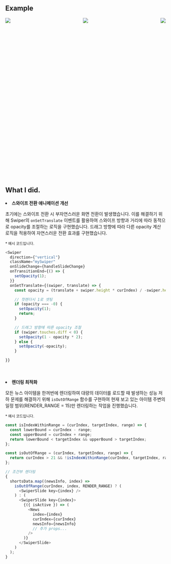 <h2>Example</h2>

<div style="display: flex; justify-content: space-between; height: 500px">
<img src="https://velog.velcdn.com/images/flip_404/post/bec2048f-8cc8-44db-8cea-46ee0011ff7c/image.gif" style=" object-fit:contain;">
<img src="https://velog.velcdn.com/images/flip_404/post/16a4b64d-47dd-4f4b-9466-92adae8b1f9c/image.png" style=" object-fit:contain;">
<img src="https://velog.velcdn.com/images/flip_404/post/1c2ebdab-2181-4747-8963-f5031015cb06/image.png" style=" object-fit:contain;">
</div>

<h2>What I did.</h2>
<li><strong>스와이프 전환 애니메이션 개선</strong></li>

초기에는 스와이프 전환 시 부자연스러운 화면 전환이 발생했습니다. 이를 해결하기 위해 Swiper의 `onSetTranslate` 이벤트를 활용하여 스와이프 방향과 거리에 따라 동적으로 opacity를 조절하는 로직을 구현했습니다. 드래그 방향에 따라 다른 opacity 계산 로직을 적용하여 자연스러운 전환 효과를 구현했습니다.

<small>\* 예시 코드입니다.</small>

```javascript
<Swiper
  direction={"vertical"}
  className="mySwiper"
  onSlideChange={handleSlideChange}
  onTransitionEnd={() => {
    setOpacity(1);
  }}
  onSetTranslate={(swiper, translate) => {
    const opacity = (translate + swiper.height * curIndex) / -swiper.height;

    // 첫렌더시 1로 셋팅
    if (opacity === -0) {
      setOpacity(1);
      return;
    }

    // 드래그 방향에 따른 opacity 조절
    if (swiper.touches.diff < 0) {
      setOpacity(1 - opacity * 2);
    } else {
      setOpacity(-opacity);
    }

}}
```

<li style="margin-top:50px;"><strong>렌더링 최적화</strong></li>

모든 뉴스 아이템을 한꺼번에 렌더링하여 대량의 데이터를 로드할 때 발생하는 성능 저하 문제를 해결하기 위해 `isOutOfRange` 함수를 구현하여 현재 보고 있는 아이템 주변의 일정 범위(RENDER_RANGE = 15)만 렌더링하는 작업을 진행했습니다.

<small>\* 예시 코드입니다.</small>

```javascript
const isIndexWithinRange = (curIndex, targetIndex, range) => {
  const lowerBound = curIndex - range;
  const upperBound = curIndex + range;
  return lowerBound < targetIndex && upperBound > targetIndex;
};

const isOutOfRange = (curIndex, targetIndex, range) => {
  return curIndex > 21 && !isIndexWithinRange(curIndex, targetIndex, range);
};

// 조건부 렌더링
{
  shortsData.map((newsInfo, index) =>
    isOutOfRange(curIndex, index, RENDER_RANGE) ? (
      <SwiperSlide key={index} />
    ) : (
      <SwiperSlide key={index}>
        {({ isActive }) => (
          <News
            index={index}
            curIndex={curIndex}
            newsInfo={newsInfo}
            // 추가 props...
          />
        )}
      </SwiperSlide>
    )
  );
}
```
